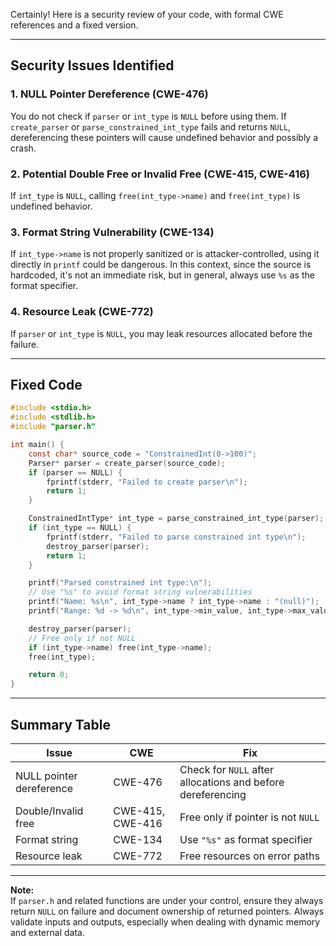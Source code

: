 Certainly! Here is a security review of your code, with formal CWE references and a fixed version.

---

## Security Issues Identified

### 1. **NULL Pointer Dereference (CWE-476)**
You do not check if `parser` or `int_type` is `NULL` before using them. If `create_parser` or `parse_constrained_int_type` fails and returns `NULL`, dereferencing these pointers will cause undefined behavior and possibly a crash.

### 2. **Potential Double Free or Invalid Free (CWE-415, CWE-416)**
If `int_type` is `NULL`, calling `free(int_type->name)` and `free(int_type)` is undefined behavior.

### 3. **Format String Vulnerability (CWE-134)**
If `int_type->name` is not properly sanitized or is attacker-controlled, using it directly in `printf` could be dangerous. In this context, since the source is hardcoded, it's not an immediate risk, but in general, always use `%s` as the format specifier.

### 4. **Resource Leak (CWE-772)**
If `parser` or `int_type` is `NULL`, you may leak resources allocated before the failure.

---

## Fixed Code

```c
#include <stdio.h>
#include <stdlib.h>
#include "parser.h"

int main() {
    const char* source_code = "ConstrainedInt(0->100)";
    Parser* parser = create_parser(source_code);
    if (parser == NULL) {
        fprintf(stderr, "Failed to create parser\n");
        return 1;
    }

    ConstrainedIntType* int_type = parse_constrained_int_type(parser);
    if (int_type == NULL) {
        fprintf(stderr, "Failed to parse constrained int type\n");
        destroy_parser(parser);
        return 1;
    }

    printf("Parsed constrained int type:\n");
    // Use "%s" to avoid format string vulnerabilities
    printf("Name: %s\n", int_type->name ? int_type->name : "(null)");
    printf("Range: %d -> %d\n", int_type->min_value, int_type->max_value);

    destroy_parser(parser);
    // Free only if not NULL
    if (int_type->name) free(int_type->name);
    free(int_type);

    return 0;
}
```

---

## Summary Table

| Issue | CWE | Fix |
|-------|-----|-----|
| NULL pointer dereference | CWE-476 | Check for `NULL` after allocations and before dereferencing |
| Double/Invalid free | CWE-415, CWE-416 | Free only if pointer is not `NULL` |
| Format string | CWE-134 | Use `"%s"` as format specifier |
| Resource leak | CWE-772 | Free resources on error paths |

---

**Note:**  
If `parser.h` and related functions are under your control, ensure they always return `NULL` on failure and document ownership of returned pointers. Always validate inputs and outputs, especially when dealing with dynamic memory and external data.